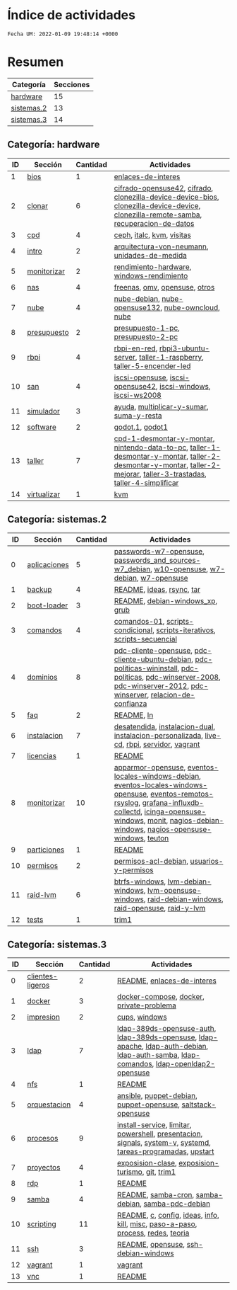 # Índice de actividades

`Fecha UM: 2022-01-09 19:48:14 +0000`

# Resumen

| Categoría | Secciones |
| --------- | --------- |
| [hardware](#categoría-hardware) | 15 |
| [sistemas.2](#categoría-sistemas2) | 13 |
| [sistemas.3](#categoría-sistemas3) | 14 |

## Categoría: hardware

| ID | Sección | Cantidad | Actividades |
| -- | ------- | -------- | ----------- |
| 1 | [bios](actividades/hardware/bios) | 1 | [enlaces-de-interes](actividades/hardware/bios/enlaces-de-interes.md) |
| 2 | [clonar](actividades/hardware/clonar) | 6 | [cifrado-opensuse42](actividades/hardware/clonar/cifrado-opensuse42.md), [cifrado](actividades/hardware/clonar/cifrado.md), [clonezilla-device-device-bios](actividades/hardware/clonar/clonezilla-device-device-bios.md), [clonezilla-device-device](actividades/hardware/clonar/clonezilla-device-device.md), [clonezilla-remote-samba](actividades/hardware/clonar/clonezilla-remote-samba.md), [recuperacion-de-datos](actividades/hardware/clonar/recuperacion-de-datos.md) |
| 3 | [cpd](actividades/hardware/cpd) | 4 | [ceph](actividades/hardware/cpd/ceph.md), [italc](actividades/hardware/cpd/italc.md), [kvm](actividades/hardware/cpd/kvm.md), [visitas](actividades/hardware/cpd/visitas) |
| 4 | [intro](actividades/hardware/intro) | 2 | [arquitectura-von-neumann](actividades/hardware/intro/arquitectura-von-neumann.md), [unidades-de-medida](actividades/hardware/intro/unidades-de-medida.md) |
| 5 | [monitorizar](actividades/hardware/monitorizar) | 2 | [rendimiento-hardware](actividades/hardware/monitorizar/rendimiento-hardware.md), [windows-rendimiento](actividades/hardware/monitorizar/windows-rendimiento.md) |
| 6 | [nas](actividades/hardware/nas) | 4 | [freenas](actividades/hardware/nas/freenas.md), [omv](actividades/hardware/nas/omv.md), [opensuse](actividades/hardware/nas/opensuse.md), [otros](actividades/hardware/nas/otros.md) |
| 7 | [nube](actividades/hardware/nube) | 4 | [nube-debian](actividades/hardware/nube/nube-debian.md), [nube-opensuse132](actividades/hardware/nube/nube-opensuse132.md), [nube-owncloud](actividades/hardware/nube/nube-owncloud.md), [nube](actividades/hardware/nube/nube.md) |
| 8 | [presupuesto](actividades/hardware/presupuesto) | 2 | [presupuesto-1-pc](actividades/hardware/presupuesto/presupuesto-1-pc.md), [presupuesto-2-pc](actividades/hardware/presupuesto/presupuesto-2-pc.md) |
| 9 | [rbpi](actividades/hardware/rbpi) | 4 | [rbpi-en-red](actividades/hardware/rbpi/rbpi-en-red.md), [rbpi3-ubuntu-server](actividades/hardware/rbpi/rbpi3-ubuntu-server.md), [taller-1-raspberry](actividades/hardware/rbpi/taller-1-raspberry.md), [taller-5-encender-led](actividades/hardware/rbpi/taller-5-encender-led.md) |
| 10 | [san](actividades/hardware/san) | 4 | [iscsi-opensuse](actividades/hardware/san/iscsi-opensuse.md), [iscsi-opensuse42](actividades/hardware/san/iscsi-opensuse42.md), [iscsi-windows](actividades/hardware/san/iscsi-windows.md), [iscsi-ws2008](actividades/hardware/san/iscsi-ws2008.md) |
| 11 | [simulador](actividades/hardware/simulador) | 3 | [ayuda](actividades/hardware/simulador/ayuda.md), [multiplicar-y-sumar](actividades/hardware/simulador/multiplicar-y-sumar.md), [suma-y-resta](actividades/hardware/simulador/suma-y-resta.md) |
| 12 | [software](actividades/hardware/software) | 2 | [godot.1](actividades/hardware/software/godot.1), [godot1](actividades/hardware/software/godot1.md) |
| 13 | [taller](actividades/hardware/taller) | 7 | [cpd-1-desmontar-y-montar](actividades/hardware/taller/cpd-1-desmontar-y-montar.md), [nintendo-data-to-pc](actividades/hardware/taller/nintendo-data-to-pc.md), [taller-1-desmontar-y-montar](actividades/hardware/taller/taller-1-desmontar-y-montar.md), [taller-2-desmontar-y-montar](actividades/hardware/taller/taller-2-desmontar-y-montar.md), [taller-2-mejorar](actividades/hardware/taller/taller-2-mejorar.md), [taller-3-trastadas](actividades/hardware/taller/taller-3-trastadas.md), [taller-4-simplificar](actividades/hardware/taller/taller-4-simplificar.md) |
| 14 | [virtualizar](actividades/hardware/virtualizar) | 1 | [kvm](actividades/hardware/virtualizar/kvm.md) |

## Categoría: sistemas.2

| ID | Sección | Cantidad | Actividades |
| -- | ------- | -------- | ----------- |
| 0 | [aplicaciones](actividades/sistemas.2/aplicaciones) | 5 | [passwords-w7-opensuse](actividades/sistemas.2/aplicaciones/passwords-w7-opensuse.md), [passwords_and_sources-w7_debian](actividades/sistemas.2/aplicaciones/passwords_and_sources-w7_debian.md), [w10-opensuse](actividades/sistemas.2/aplicaciones/w10-opensuse.md), [w7-debian](actividades/sistemas.2/aplicaciones/w7-debian.md), [w7-opensuse](actividades/sistemas.2/aplicaciones/w7-opensuse.md) |
| 1 | [backup](actividades/sistemas.2/backup) | 4 | [README](actividades/sistemas.2/backup/README.md), [ideas](actividades/sistemas.2/backup/ideas.md), [rsync](actividades/sistemas.2/backup/rsync.md), [tar](actividades/sistemas.2/backup/tar.md) |
| 2 | [boot-loader](actividades/sistemas.2/boot-loader) | 3 | [README](actividades/sistemas.2/boot-loader/README.md), [debian-windows_xp](actividades/sistemas.2/boot-loader/debian-windows_xp.md), [grub](actividades/sistemas.2/boot-loader/grub) |
| 3 | [comandos](actividades/sistemas.2/comandos) | 4 | [comandos-01](actividades/sistemas.2/comandos/comandos-01.md), [scripts-condicional](actividades/sistemas.2/comandos/scripts-condicional.md), [scripts-iterativos](actividades/sistemas.2/comandos/scripts-iterativos.md), [scripts-secuencial](actividades/sistemas.2/comandos/scripts-secuencial.md) |
| 4 | [dominios](actividades/sistemas.2/dominios) | 8 | [pdc-cliente-opensuse](actividades/sistemas.2/dominios/pdc-cliente-opensuse.md), [pdc-cliente-ubuntu-debian](actividades/sistemas.2/dominios/pdc-cliente-ubuntu-debian.md), [pdc-politicas-wininstall](actividades/sistemas.2/dominios/pdc-politicas-wininstall.md), [pdc-politicas](actividades/sistemas.2/dominios/pdc-politicas.md), [pdc-winserver-2008](actividades/sistemas.2/dominios/pdc-winserver-2008.md), [pdc-winserver-2012](actividades/sistemas.2/dominios/pdc-winserver-2012.md), [pdc-winserver](actividades/sistemas.2/dominios/pdc-winserver.md), [relacion-de-confianza](actividades/sistemas.2/dominios/relacion-de-confianza.md) |
| 5 | [faq](actividades/sistemas.2/faq) | 2 | [README](actividades/sistemas.2/faq/README.md), [ln](actividades/sistemas.2/faq/ln.md) |
| 6 | [instalacion](actividades/sistemas.2/instalacion) | 7 | [desatendida](actividades/sistemas.2/instalacion/desatendida), [instalacion-dual](actividades/sistemas.2/instalacion/instalacion-dual), [instalacion-personalizada](actividades/sistemas.2/instalacion/instalacion-personalizada), [live-cd](actividades/sistemas.2/instalacion/live-cd), [rbpi](actividades/sistemas.2/instalacion/rbpi), [servidor](actividades/sistemas.2/instalacion/servidor), [vagrant](actividades/sistemas.2/instalacion/vagrant) |
| 7 | [licencias](actividades/sistemas.2/licencias) | 1 | [README](actividades/sistemas.2/licencias/README.md) |
| 8 | [monitorizar](actividades/sistemas.2/monitorizar) | 10 | [apparmor-opensuse](actividades/sistemas.2/monitorizar/apparmor-opensuse.md), [eventos-locales-windows-debian](actividades/sistemas.2/monitorizar/eventos-locales-windows-debian.md), [eventos-locales-windows-opensuse](actividades/sistemas.2/monitorizar/eventos-locales-windows-opensuse.md), [eventos-remotos-rsyslog](actividades/sistemas.2/monitorizar/eventos-remotos-rsyslog.md), [grafana-influxdb-collectd](actividades/sistemas.2/monitorizar/grafana-influxdb-collectd.md), [icinga-opensuse-windows](actividades/sistemas.2/monitorizar/icinga-opensuse-windows.md), [monit](actividades/sistemas.2/monitorizar/monit.md), [nagios-debian-windows](actividades/sistemas.2/monitorizar/nagios-debian-windows.md), [nagios-opensuse-windows](actividades/sistemas.2/monitorizar/nagios-opensuse-windows.md), [teuton](actividades/sistemas.2/monitorizar/teuton.md) |
| 9 | [particiones](actividades/sistemas.2/particiones) | 1 | [README](actividades/sistemas.2/particiones/README.md) |
| 10 | [permisos](actividades/sistemas.2/permisos) | 2 | [permisos-acl-debian](actividades/sistemas.2/permisos/permisos-acl-debian.md), [usuarios-y-permisos](actividades/sistemas.2/permisos/usuarios-y-permisos.md) |
| 11 | [raid-lvm](actividades/sistemas.2/raid-lvm) | 6 | [btrfs-windows](actividades/sistemas.2/raid-lvm/btrfs-windows.md), [lvm-debian-windows](actividades/sistemas.2/raid-lvm/lvm-debian-windows.md), [lvm-opensuse-windows](actividades/sistemas.2/raid-lvm/lvm-opensuse-windows.md), [raid-debian-windows](actividades/sistemas.2/raid-lvm/raid-debian-windows.md), [raid-opensuse](actividades/sistemas.2/raid-lvm/raid-opensuse.md), [raid-y-lvm](actividades/sistemas.2/raid-lvm/raid-y-lvm.md) |
| 12 | [tests](actividades/sistemas.2/tests) | 1 | [trim1](actividades/sistemas.2/tests/trim1.md) |

## Categoría: sistemas.3

| ID | Sección | Cantidad | Actividades |
| -- | ------- | -------- | ----------- |
| 0 | [clientes-ligeros](actividades/sistemas.3/clientes-ligeros) | 2 | [README](actividades/sistemas.3/clientes-ligeros/README.md), [enlaces-de-interes](actividades/sistemas.3/clientes-ligeros/enlaces-de-interes.md) |
| 1 | [docker](actividades/sistemas.3/docker) | 3 | [docker-compose](actividades/sistemas.3/docker/docker-compose.md), [docker](actividades/sistemas.3/docker/docker.md), [private-problema](actividades/sistemas.3/docker/private-problema) |
| 2 | [impresion](actividades/sistemas.3/impresion) | 2 | [cups](actividades/sistemas.3/impresion/cups.md), [windows](actividades/sistemas.3/impresion/windows.md) |
| 3 | [ldap](actividades/sistemas.3/ldap) | 7 | [ldap-389ds-opensuse-auth](actividades/sistemas.3/ldap/ldap-389ds-opensuse-auth.md), [ldap-389ds-opensuse](actividades/sistemas.3/ldap/ldap-389ds-opensuse.md), [ldap-apache](actividades/sistemas.3/ldap/ldap-apache.md), [ldap-auth-debian](actividades/sistemas.3/ldap/ldap-auth-debian.md), [ldap-auth-samba](actividades/sistemas.3/ldap/ldap-auth-samba.md), [ldap-comandos](actividades/sistemas.3/ldap/ldap-comandos.md), [ldap-openldap2-opensuse](actividades/sistemas.3/ldap/ldap-openldap2-opensuse.md) |
| 4 | [nfs](actividades/sistemas.3/nfs) | 1 | [README](actividades/sistemas.3/nfs/README.md) |
| 5 | [orquestacion](actividades/sistemas.3/orquestacion) | 4 | [ansible](actividades/sistemas.3/orquestacion/ansible.md), [puppet-debian](actividades/sistemas.3/orquestacion/puppet-debian.md), [puppet-opensuse](actividades/sistemas.3/orquestacion/puppet-opensuse.md), [saltstack-opensuse](actividades/sistemas.3/orquestacion/saltstack-opensuse.md) |
| 6 | [procesos](actividades/sistemas.3/procesos) | 9 | [install-service](actividades/sistemas.3/procesos/install-service.md), [limitar](actividades/sistemas.3/procesos/limitar.md), [powershell](actividades/sistemas.3/procesos/powershell.md), [presentacion](actividades/sistemas.3/procesos/presentacion.md), [signals](actividades/sistemas.3/procesos/signals.md), [system-v](actividades/sistemas.3/procesos/system-v.md), [systemd](actividades/sistemas.3/procesos/systemd.md), [tareas-programadas](actividades/sistemas.3/procesos/tareas-programadas.md), [upstart](actividades/sistemas.3/procesos/upstart.md) |
| 7 | [proyectos](actividades/sistemas.3/proyectos) | 4 | [exposision-clase](actividades/sistemas.3/proyectos/exposision-clase.md), [exposision-turismo](actividades/sistemas.3/proyectos/exposision-turismo.md), [git](actividades/sistemas.3/proyectos/git.md), [trim1](actividades/sistemas.3/proyectos/trim1.md) |
| 8 | [rdp](actividades/sistemas.3/rdp) | 1 | [README](actividades/sistemas.3/rdp/README.md) |
| 9 | [samba](actividades/sistemas.3/samba) | 4 | [README](actividades/sistemas.3/samba/README.md), [samba-cron](actividades/sistemas.3/samba/samba-cron.md), [samba-debian](actividades/sistemas.3/samba/samba-debian.md), [samba-pdc-debian](actividades/sistemas.3/samba/samba-pdc-debian.md) |
| 10 | [scripting](actividades/sistemas.3/scripting) | 11 | [README](actividades/sistemas.3/scripting/README.md), [c](actividades/sistemas.3/scripting/c), [config](actividades/sistemas.3/scripting/config), [ideas](actividades/sistemas.3/scripting/ideas.md), [info](actividades/sistemas.3/scripting/info), [kill](actividades/sistemas.3/scripting/kill), [misc](actividades/sistemas.3/scripting/misc), [paso-a-paso](actividades/sistemas.3/scripting/paso-a-paso.md), [process](actividades/sistemas.3/scripting/process), [redes](actividades/sistemas.3/scripting/redes), [teoria](actividades/sistemas.3/scripting/teoria.md) |
| 11 | [ssh](actividades/sistemas.3/ssh) | 3 | [README](actividades/sistemas.3/ssh/README.md), [opensuse](actividades/sistemas.3/ssh/opensuse), [ssh-debian-windows](actividades/sistemas.3/ssh/ssh-debian-windows.md) |
| 12 | [vagrant](actividades/sistemas.3/vagrant) | 1 | [vagrant](actividades/sistemas.3/vagrant/vagrant.md) |
| 13 | [vnc](actividades/sistemas.3/vnc) | 1 | [README](actividades/sistemas.3/vnc/README.md) |

